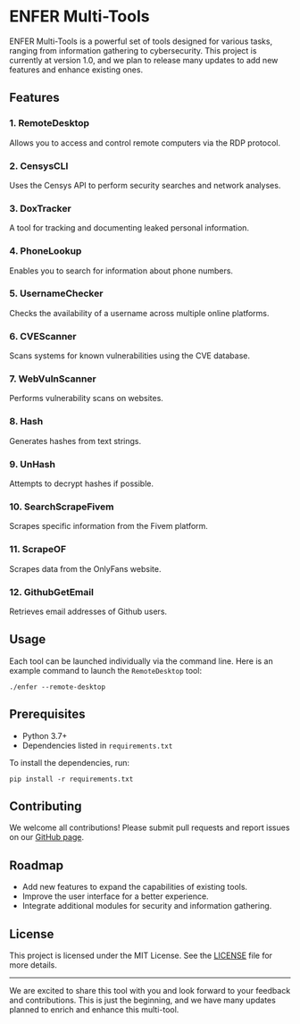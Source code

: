 <html>
<body>
    <h1>ENFER Multi-Tools</h1>
    <p>
        ENFER Multi-Tools is a powerful set of tools designed for various tasks, ranging from information gathering to cybersecurity. This project is currently at version 1.0, and we plan to release many updates to add new features and enhance existing ones.
    </p>
<h2>Features</h2>

<h3>1. RemoteDesktop</h3>
<p>Allows you to access and control remote computers via the RDP protocol.</p>

<h3>2. CensysCLI</h3>
<p>Uses the Censys API to perform security searches and network analyses.</p>

<h3>3. DoxTracker</h3>
<p>A tool for tracking and documenting leaked personal information.</p>

<h3>4. PhoneLookup</h3>
<p>Enables you to search for information about phone numbers.</p>

<h3>5. UsernameChecker</h3>
<p>Checks the availability of a username across multiple online platforms.</p>

<h3>6. CVEScanner</h3>
<p>Scans systems for known vulnerabilities using the CVE database.</p>

<h3>7. WebVulnScanner</h3>
<p>Performs vulnerability scans on websites.</p>

<h3>8. Hash</h3>
<p>Generates hashes from text strings.</p>

<h3>9. UnHash</h3>
<p>Attempts to decrypt hashes if possible.</p>

<h3>10. SearchScrapeFivem</h3>
<p>Scrapes specific information from the Fivem platform.</p>

<h3>11. ScrapeOF</h3>
<p>Scrapes data from the OnlyFans website.</p>

<h3>12. GithubGetEmail</h3>
<p>Retrieves email addresses of Github users.</p>

<h2>Usage</h2>
<p>
    Each tool can be launched individually via the command line. Here is an example command to launch the <code>RemoteDesktop</code> tool:
</p>
<pre><code>./enfer --remote-desktop</code></pre>

<h2>Prerequisites</h2>
<ul>
    <li>Python 3.7+</li>
    <li>Dependencies listed in <code>requirements.txt</code></li>
</ul>
<p>To install the dependencies, run:</p>
<pre><code>pip install -r requirements.txt</code></pre>

<h2>Contributing</h2>
<p>
    We welcome all contributions! Please submit pull requests and report issues on our <a href="https://github.com/your-repo">GitHub page</a>.
</p>

<h2>Roadmap</h2>
<ul>
    <li>Add new features to expand the capabilities of existing tools.</li>
    <li>Improve the user interface for a better experience.</li>
    <li>Integrate additional modules for security and information gathering.</li>
</ul>

<h2>License</h2>
<p>
    This project is licensed under the MIT License. See the <a href="LICENSE">LICENSE</a> file for more details.
</p>

<hr>
<p>
    We are excited to share this tool with you and look forward to your feedback and contributions. This is just the beginning, and we have many updates planned to enrich and enhance this multi-tool.
</p>
</body>
</html>
